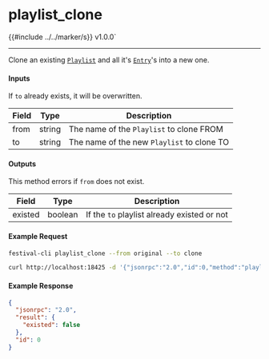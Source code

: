 # playlist_clone

{{#include ../../marker/s}} v1.0.0`

---

Clone an existing [`Playlist`](playlist.md) and all it's [`Entry`](playlist.md)'s into a new one.

#### Inputs
If `to` already exists, it will be overwritten.

| Field | Type   | Description |
|-------|--------|-------------|
| from  | string | The name of the `Playlist` to clone FROM
| to    | string | The name of the new `Playlist` to clone TO

#### Outputs
This method errors if `from` does not exist.

| Field   | Type    | Description |
|---------|---------|-------------|
| existed | boolean | If the `to` playlist already existed or not

#### Example Request
```bash
festival-cli playlist_clone --from original --to clone
```
```bash
curl http://localhost:18425 -d '{"jsonrpc":"2.0","id":0,"method":"playlist_remove","params":{"from":"original","to":"clone"}}'
```

#### Example Response
```json
{
  "jsonrpc": "2.0",
  "result": {
    "existed": false
  },
  "id": 0
}
```
